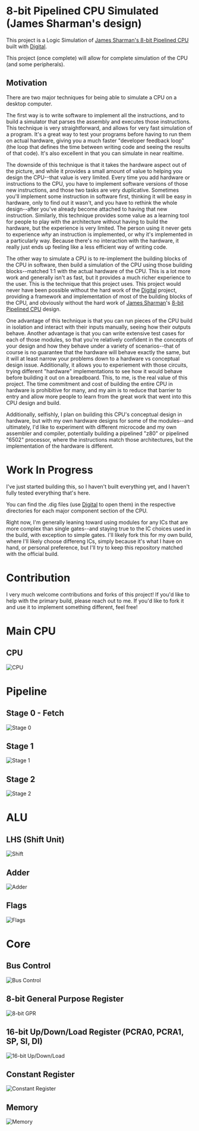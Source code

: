 # 8-bit Pipelined CPU Simulated (James Sharman's design)
This project is a Logic Simulation of [James Sharman's 8-bit Pipelined CPU](https://www.youtube.com/watch?v=3iHag4k4yEg&amp;list=PLFhc0MFC8MiCDOh3cGFji3qQfXziB9yOw) built with [Digital](https://github.com/hneemann/Digital).

This project (once complete) will allow for complete simulation of the CPU (and some peripherals).

## Motivation

There are two major techniques for being able to simulate a CPU on a desktop computer.  

The first way is to write software to implement all the instructions, and to build a simulator that parses the assembly and executes those instructions.  This technique is very straightforward, and allows for very fast simulation of a program.  It's a great way to test your programs before having to run them on actual hardware, giving you a much faster "developer feedback loop" (the loop that defines the time between writing code and seeing the results of that code).  It's also excellent in that you can simulate in near realtime.

The downside of this technique is that it takes the hardware aspect out of the picture, and while it provides a small amount of value to helping you design the CPU--that value is very limited.  Every time you add hardware or instructions to the CPU, you have to implement software versions of those new instructions, and those two tasks are very duplicative.  Sometimes you'll implement some instruction in software first, thinking it will be easy in hardware, only to find out it wasn't, and you have to rethink the whole design--after you've already become attached to having that new instruction.  Similarly, this technique provides some value as a learning tool for people to play with the architecture without having to build the hardware, but the experience is very limited.  The person using it never gets to experience *why* an instruction is implemented, or why it's implemented in a particularly way.  Because there's no interaction with the hardware, it really just ends up feeling like a less efficient way of writing code.

The other way to simulate a CPU is to re-implement the building blocks of the CPU in software, then build a simulation of the CPU using those building blocks--matched 1:1 with the actual hardware of the CPU.  This is a lot more work and generally isn't as fast, but it provides a much richer experience to the user.  This is the technique that this project uses.  This project would never have been possible without the hard work of the [Digital](https://github.com/hneemann/Digital) project, providing a framework and implementation of most of the building blocks of the CPU, and obviously without the hard work of [James Sharman](https://www.youtube.com/c/weirdboyjim/)'s [8-bit Pipelined CPU](https://www.youtube.com/watch?v=3iHag4k4yEg&amp;list=PLFhc0MFC8MiCDOh3cGFji3qQfXziB9yOw) design.

One advantage of this technique is that you can run pieces of the CPU build in isolation and interact with their inputs manually, seeing how their outputs behave.  Another advantage is that you can write extensive test cases for each of those modules, so that you're relatively confident in the concepts of your design and how they behave under a variety of scenarios--that of course is no guarantee that the hardware will behave exactly the same, but it will at least narrow your problems down to a hardware vs conceptual design issue.  Additionally, it allows you to experiement with those circuits, trying different "hardware" implementations to see how it would behave before building it out on a breadboard.  This, to me, is the real value of this project.  The time commitment and cost of building the entire CPU in hardware is prohibitive for many, and my aim is to reduce that barrier to entry and allow more people to learn from the great work that went into this CPU design and build.

Additionally, selfishly, I plan on building this CPU's conceptual design in hardware, but with my own hardware designs for some of the modules--and ultimately, I'd like to experiment with different microcode and my own assembler and compiler, potentially building a pipelined "z80" or pipelined "6502" processor, where the instructions match those architectures, but the implementation of the hardware is different.

# Work In Progress

I've just started building this, so I haven't built everything yet, and I haven't fully tested everything that's here.

You can find the .dig files (use [Digital](https://github.com/hneemann/Digital) to open them) in the respective directories for each major component section of the CPU.

Right now, I'm generally leaning toward using modules for any ICs that are more complex than single gates--and staying true to the IC choices used in the build, with exception to simple gates.  I'll likely fork this for my own build, where I'll likely choose differeng ICs, simply because it's what I have on hand, or personal preference, but I'll try to keep this repository matched with the official build.

# Contribution

I very much welcome contributions and forks of this project!  If you'd like to help with the primary build, please reach out to me.  If you'd like to fork it and use it to implement something different, feel free!


# Main CPU
## CPU
![CPU](https://raw.githubusercontent.com/jamon/jamessharman-8bit-cpu-sim/main/Cpu.svg)

# Pipeline

## Stage 0 - Fetch
![Stage 0](https://raw.githubusercontent.com/jamon/jamessharman-8bit-cpu-sim/main/pipeline/pipeline-stage0.svg)

## Stage 1
![Stage 1](https://raw.githubusercontent.com/jamon/jamessharman-8bit-cpu-sim/main/pipeline/pipeline-stage1.svg)


## Stage 2
![Stage 2](https://raw.githubusercontent.com/jamon/jamessharman-8bit-cpu-sim/main/pipeline/pipeline-stage2.svg)

# ALU

## LHS (Shift Unit)
![Shift](https://raw.githubusercontent.com/jamon/jamessharman-8bit-cpu-sim/main/alu/shift.svg)

## Adder
![Adder](https://raw.githubusercontent.com/jamon/jamessharman-8bit-cpu-sim/main/alu/adder.svg)

## Flags
![Flags](https://raw.githubusercontent.com/jamon/jamessharman-8bit-cpu-sim/main/alu/flags.svg)

# Core

## Bus Control
![Bus Control](https://raw.githubusercontent.com/jamon/jamessharman-8bit-cpu-sim/main/mainbus/buscontrol.svg)

## 8-bit General Purpose Register
![8-bit GPR](https://raw.githubusercontent.com/jamon/jamessharman-8bit-cpu-sim/main/mainbus/reg-8bit-generalpurpose.svg)

## 16-bit Up/Down/Load Register (PCRA0, PCRA1, SP, SI, DI)
![16-bit Up/Down/Load](https://raw.githubusercontent.com/jamon/jamessharman-8bit-cpu-sim/main/mainbus/reg-16bit-updownload.svg)

## Constant Register
![Constant Register](https://raw.githubusercontent.com/jamon/jamessharman-8bit-cpu-sim/main/mainbus/reg-constant.svg)

## Memory
![Memory](https://raw.githubusercontent.com/jamon/jamessharman-8bit-cpu-sim/main/mainbus/memory.svg)

